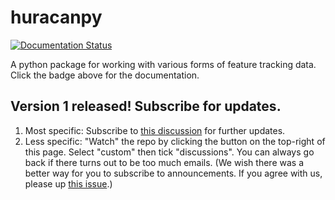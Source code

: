 # huracanpy
[![Documentation Status](https://readthedocs.org/projects/huracanpy/badge/?version=latest)](https://huracanpy.readthedocs.io/en/latest/?badge=latest)

A python package for working with various forms of feature tracking data.
Click the badge above for the documentation.

## Version 1 released! Subscribe for updates.
1. Most specific: Subscribe to [this discussion](https://github.com/Huracan-project/huracanpy/discussions/57) for further updates.
2. Less specific: "Watch" the repo by clicking the button on the top-right of this page. Select "custom" then tick "discussions". You can always go back if there turns out to be too much emails. 
(We wish there was a better way for you to subscribe to announcements. If you agree with us, please up [this issue](https://github.com/orgs/community/discussions/3951).)
